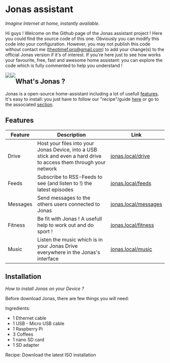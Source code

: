 # __Jonas__ assistant
*Imagine Internet at home, instantly available.*

Hi guys ! Welcome on the Github page of the Jonas assistant project ! Here you could find the source code of this one. Obviously you can modify this code into your configuration. However, you may not publish this code without contact me (theotimef.pro@gmail.com) to add your change(s) to the official Jonas version if it's of interest. If you're here just to see how works your favourite, free, fast and awesome home assistant: you can explore the code which is fully commented to help you understand !

<a href="https://creativecommons.org/licenses/by-nc-nd/4.0/">
  <img src="https://licensebuttons.net/l/by-nc-nd/4.0/88x31.png" style="float: left;">  
</a>

<a href="https://jonas-assistant.netlify.com/">
  <img src="https://img.shields.io/website?down_message=down&label=joans.rf.gd&up_message=online&url=https%3A%2F%2Fjonas-assistant.netlify.com" style="float: left;">  
</a>

## What's Jonas ?
Jonas is a open-source home-assistant including a lot of usefull [features](#Features). It's easy to install: you just have to follow our "recipe"/guide [here](https://jonas-assistant.netlify.com/install) or go to the associated [section](#installation).

## Features
|Feature | Description | Link
|--------|-------------|-----
|Drive|Host your files into your Jonas Device, into a USB stick and even a hard drive to access them through your network|[jonas.local/drive](http://jonas.local/drive)
|Feeds|Subscribe to RSS-Feeds to see (and listen to !) the latest episodes|[jonas.local/feeds](http://jonas.local/feeds)
|Messages|Send messages to the others users connected to Jonas|[jonas.local/messages](http://jonas.local/messages)
|Fitness|Be fit with Jonas ! A usefull help to work out and do sport !|[jonas.local/fitness](http://jonas.local/fitness)
|Music|Listen the music which is in your Jonas Drive everywhere in the Jonas's interface|[jonas.local/music](http://jonas.local/music)

## Installation 
*How to install Jonas on your Device ?*

Before download Jonas, there are few things you will need:

Ingredients:
- 1 Ethernet cable
- 1 USB - Micro USB cable
- 1 Raspberry Pi
- 3 Coffees
- 1 nano SD card
- 1 SD adapter

Recipe:
Download the latest ISO installation


